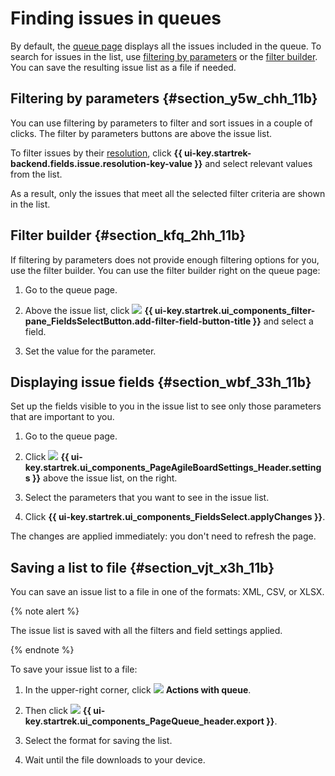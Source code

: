 # Finding issues in queues

By default, the [queue page](../user/queue.md) displays all the issues included in the queue. To search for issues in the list, use [filtering by parameters](#section_y5w_chh_11b) or the [filter builder](#section_kfq_2hh_11b). You can save the resulting issue list as a file if needed.

## Filtering by parameters {#section_y5w_chh_11b}

You can use filtering by parameters to filter and sort issues in a couple of clicks. The filter by parameters buttons are above the issue list.

To filter issues by their [resolution](../manager/create-resolution.md), click **{{ ui-key.startrek-backend.fields.issue.resolution-key-value }}** and select relevant values from the list.


As a result, only the issues that meet all the selected filter criteria are shown in the list.

## Filter builder {#section_kfq_2hh_11b}

If filtering by parameters does not provide enough filtering options for you, use the filter builder. You can use the filter builder right on the queue page:

1. Go to the queue page.

1. Above the issue list, click ![](../../_assets/tracker/svg/add-filter.svg) **{{ ui-key.startrek.ui_components_filter-pane_FieldsSelectButton.add-filter-field-button-title }}** and select a field.

1. Set the value for the parameter.

## Displaying issue fields {#section_wbf_33h_11b}

Set up the fields visible to you in the issue list to see only those parameters that are important to you.

1. Go to the queue page.

1. Click ![](../../_assets/tracker/svg/list-settings.svg) **{{ ui-key.startrek.ui_components_PageAgileBoardSettings_Header.settings }}** above the issue list, on the right.

1. Select the parameters that you want to see in the issue list.

1. Click **{{ ui-key.startrek.ui_components_FieldsSelect.applyChanges }}**.

The changes are applied immediately: you don't need to refresh the page.


## Saving a list to file {#section_vjt_x3h_11b}

You can save an issue list to a file in one of the formats: XML, CSV, or XLSX.

{% note alert %}

The issue list is saved with all the filters and field settings applied.

{% endnote %}

To save your issue list to a file:

1. In the upper-right corner, click ![](../../_assets/tracker/svg/actions.svg) **Actions with queue**.

1. Then click ![](../../_assets/tracker/svg/icon-export-tasks.svg) **{{ ui-key.startrek.ui_components_PageQueue_header.export }}**.

1. Select the format for saving the list.

1. Wait until the file downloads to your device.




